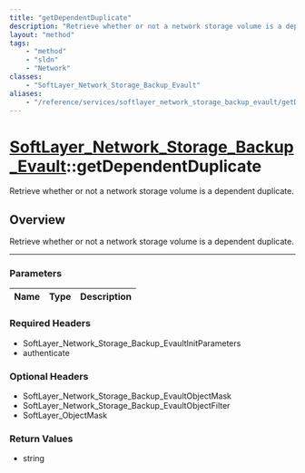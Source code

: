 ```yaml
---
title: "getDependentDuplicate"
description: "Retrieve whether or not a network storage volume is a dependent duplicate."
layout: "method"
tags:
    - "method"
    - "sldn"
    - "Network"
classes:
    - "SoftLayer_Network_Storage_Backup_Evault"
aliases:
    - "/reference/services/softlayer_network_storage_backup_evault/getDependentDuplicate"
---
```

# [SoftLayer_Network_Storage_Backup_Evault](/reference/services/SoftLayer_Network_Storage_Backup_Evault)::getDependentDuplicate


Retrieve whether or not a network storage volume is a dependent duplicate.


## Overview 
Retrieve whether or not a network storage volume is a dependent duplicate.

-----

### Parameters 
|Name | Type | Description |
| --- | --- | --- |


### Required Headers
* SoftLayer_Network_Storage_Backup_EvaultInitParameters
* authenticate


### Optional Headers
* SoftLayer_Network_Storage_Backup_EvaultObjectMask
* SoftLayer_Network_Storage_Backup_EvaultObjectFilter
* SoftLayer_ObjectMask

### Return Values
* string




